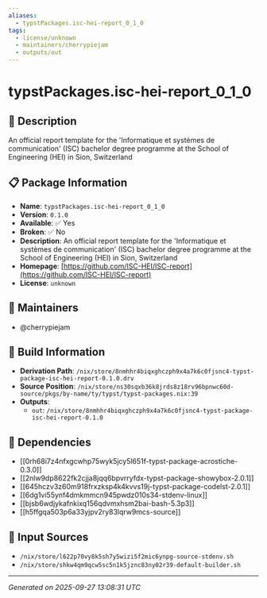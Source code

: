 ```yaml
---
aliases:
  - typstPackages.isc-hei-report_0_1_0
tags:
  - license/unknown
  - maintainers/cherrypiejam
  - outputs/out
---
```


# typstPackages.isc-hei-report_0_1_0

## 📝 Description

An official report template for the 'Informatique et systèmes de communication' (ISC) bachelor degree programme at the School of Engineering (HEI) in Sion, Switzerland

## 📋 Package Information

- **Name**: `typstPackages.isc-hei-report_0_1_0`
- **Version**: `0.1.0`
- **Available**: ✅ Yes
- **Broken**: ✅ No
- **Description**: An official report template for the 'Informatique et systèmes de communication' (ISC) bachelor degree programme at the School of Engineering (HEI) in Sion, Switzerland
- **Homepage**: [https://github.com/ISC-HEI/ISC-report](https://github.com/ISC-HEI/ISC-report)
- **License**: `unknown`
## 👥 Maintainers

- @cherrypiejam


## 🔧 Build Information

- **Derivation Path**: `/nix/store/8nmhhr4biqxghczph9x4a7k6c0fjsnc4-typst-package-isc-hei-report-0.1.0.drv`
- **Source Position**: `/nix/store/ns30sqxb36k8jrds8z18rv96bpnwc60d-source/pkgs/by-name/ty/typst/typst-packages.nix:39`
- **Outputs**:
  - `out`:  `/nix/store/8nmhhr4biqxghczph9x4a7k6c0fjsnc4-typst-package-isc-hei-report-0.1.0`

## 🔗 Dependencies

- [[0rh68i7z4nfxgcwhp75wyk5jcy5l651f-typst-package-acrostiche-0.3.0]]
- [[2nlw9dp8622fk2cjja8jqq6bpvrryfdx-typst-package-showybox-2.0.1]]
- [[645hczv3z60m918frxzksp4k4kvvs19j-typst-package-codelst-2.0.1]]
- [[6dg1vi55ynf4dmkmmcn945pwdz010s34-stdenv-linux]]
- [[bjsb6wdjykafnkixq156qdvmxhsm2bai-bash-5.3p3]]
- [[h5ffgqa503p6a33yjpv2ry83lqrw9mcs-source]]

## 📁 Input Sources

- `/nix/store/l622p70vy8k5sh7y5wizi5f2mic6ynpg-source-stdenv.sh`
- `/nix/store/shkw4qm9qcw5sc5n1k5jznc83ny02r39-default-builder.sh`

---
*Generated on 2025-09-27 13:08:31 UTC*
